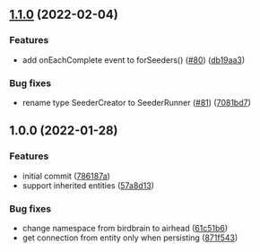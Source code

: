 ## [1.1.0](https://github.com/joakimbugge/typeorm-seeder/compare/v1.0.0...v1.1.0) (2022-02-04)


### Features

* add onEachComplete event to forSeeders() ([#80](https://github.com/joakimbugge/typeorm-seeder/issues/80)) ([db19aa3](https://github.com/joakimbugge/typeorm-seeder/commit/db19aa3ac6bccf740a7596b7e533a171270bf0e1))


### Bug fixes

* rename type SeederCreator to SeederRunner ([#81](https://github.com/joakimbugge/typeorm-seeder/issues/81)) ([7081bd7](https://github.com/joakimbugge/typeorm-seeder/commit/7081bd7ece688c75665f11fccaa129e74f142efc))

## 1.0.0 (2022-01-28)


### Features

* initial commit ([786187a](https://github.com/joakimbugge/typeorm-seeder/commit/786187a0a8012bcaf352ed58462451b914823276))
* support inherited entities ([57a8d13](https://github.com/joakimbugge/typeorm-seeder/commit/57a8d1323f08ceb44ada7f347c1cabbc1ba98b3e))


### Bug fixes

* change namespace from birdbrain to airhead ([61c51b6](https://github.com/joakimbugge/typeorm-seeder/commit/61c51b69a517015c55c5f50cbd3fae7ec3ea206e))
* get connection from entity only when persisting ([871f543](https://github.com/joakimbugge/typeorm-seeder/commit/871f5434efd4ec2edf51d5f5d6b7094b9ca5de93))
